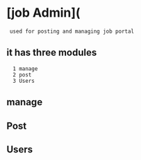 # [job Admin](
     used for posting and managing job portal
## it has three modules
	  1 manage
	  2 post
	  3 Users
## manage

## Post

## Users

